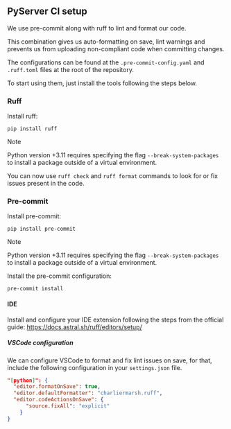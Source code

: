 ## PyServer CI setup

We use pre-commit along with ruff to lint and format our code.

This combination gives us auto-formatting on save, lint warnings and prevents us from uploading non-compliant code when committing changes.

The configurations can be found at the `.pre-commit-config.yaml` and `.ruff.toml` files at the root of the repository.

To start using them, just install the tools following the steps below.

### Ruff

Install ruff:

```console
pip install ruff
```

> [!Note]
> Python version +3.11 requires specifying the flag `--break-system-packages` to install a package outside of a virtual environment.

You can now use `ruff check` and `ruff format` commands to look for or fix issues present in the code.

### Pre-commit

Install pre-commit:

```console
pip install pre-commit
```

> [!Note]
> Python version +3.11 requires specifying the flag `--break-system-packages` to install a package outside of a virtual environment.

Install the pre-commit configuration:

```
pre-commit install
```

#### IDE

Install and configure your IDE extension following the steps from the official guide: https://docs.astral.sh/ruff/editors/setup/

##### VSCode configuration

We can configure VSCode to format and fix lint issues on save, for that, include the following configuration in your `settings.json` file.

```json
"[python]": {
  "editor.formatOnSave": true,
  "editor.defaultFormatter": "charliermarsh.ruff",
  "editor.codeActionsOnSave": {
      "source.fixAll": "explicit"
    }
}
```
